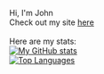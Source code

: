 Hi, I'm John <br>
Check out my site <a href="https://pineapplejohn.github.io">here</a><br> <br>
Here are my stats: <br>
[![My GitHub stats](https://github-readme-stats.vercel.app/api?username=pineapplejohn)](https://github.com/anuraghazra/github-readme-stats) <br>
[![Top Languages](https://github-readme-stats.vercel.app/api/top-langs/?username=pineapplejohn)](https://github.com/anuraghazra/github-readme-stats)
